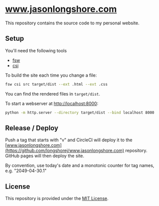 # www.jasonlongshore.com

This repository contains the source code to my personal website.

## Setup

You'll need the following tools

* [fsw](https://github.com/longshorej/fsw)
* [csi](https://github.com/longshorej/csi/)

To build the site each time you change a file:

```bash
fsw csi src target/dist --ext .html --ext .css
```

You can find the rendered files in `target/dist`.

To start a webserver at [http://localhost:8000](http://localhost:8000):

```bash
python -m http.server --directory target/dist --bind localhost 8000
```

## Release / Deploy

Push a tag that starts with "v" and CircleCI will deploy it to the
[www.jasonlongshore.com](https://github.com/longshorej/www.jasonlongshore.com)
repository. GitHub pages will then deploy the site.

By convention, use today's date and a monotonic counter for tag names,
e.g. "2049-04-30.1"


## License

This repository is provided under the [MIT License](LICENSE).
